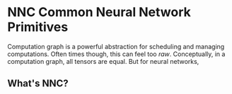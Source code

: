 NNC Common Neural Network Primitives
====================================

Computation graph is a powerful abstraction for scheduling and managing computations. Often times though, this can feel too *raw*. Conceptually, in a computation graph, all tensors are equal. But for neural networks, 

## What's NNC?